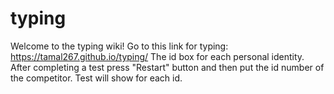 # typing
Welcome to the typing wiki! Go to this link for typing: https://tamal267.github.io/typing/ The id box for each personal identity. After completing a test press "Restart" button and then put the id number of the competitor. Test will show for each id.
